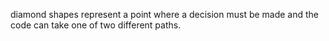 diamond shapes represent a point where a decision must be made and the
code can take one of two different paths.


